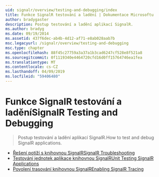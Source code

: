 ```yaml
---
uid: signalr/overview/testing-and-debugging/index
title: Funkce SignalR testování a ladění | Dokumentace Microsoftu
author: bradygaster
description: Postup testování a ladění aplikací SignalR.
ms.author: bradyg
ms.date: 09/19/2014
ms.assetid: 437f6dec-ab4b-4d12-af71-e8ab028aab7b
msc.legacyurl: /signalr/overview/testing-and-debugging
msc.type: chapter
ms.openlocfilehash: 88f45c27759a3a37a1b3cad6247cf528e8f521a8
ms.sourcegitcommit: 0f1119340e4464720cfd16d0ff15764746ea1fea
ms.translationtype: MT
ms.contentlocale: cs-CZ
ms.lasthandoff: 04/09/2019
ms.locfileid: "59406480"
---
```

# <a name="signalr-testing-and-debugging"></a><span data-ttu-id="008ea-103">Funkce SignalR testování a ladění</span><span class="sxs-lookup"><span data-stu-id="008ea-103">SignalR Testing and Debugging</span></span>

> <span data-ttu-id="008ea-104">Postup testování a ladění aplikací SignalR.</span><span class="sxs-lookup"><span data-stu-id="008ea-104">How to test and debug SignalR applications.</span></span>


- [<span data-ttu-id="008ea-105">Řešení potíží s knihovnou SignalR</span><span class="sxs-lookup"><span data-stu-id="008ea-105">SignalR Troubleshooting</span></span>](troubleshooting.md)
- [<span data-ttu-id="008ea-106">Testování jednotek aplikace knihovnou SignalR</span><span class="sxs-lookup"><span data-stu-id="008ea-106">Unit Testing SignalR Applications</span></span>](unit-testing-signalr-applications.md)
- [<span data-ttu-id="008ea-107">Povolení trasování knihovnou SignalR</span><span class="sxs-lookup"><span data-stu-id="008ea-107">Enabling SignalR Tracing</span></span>](enabling-signalr-tracing.md)
